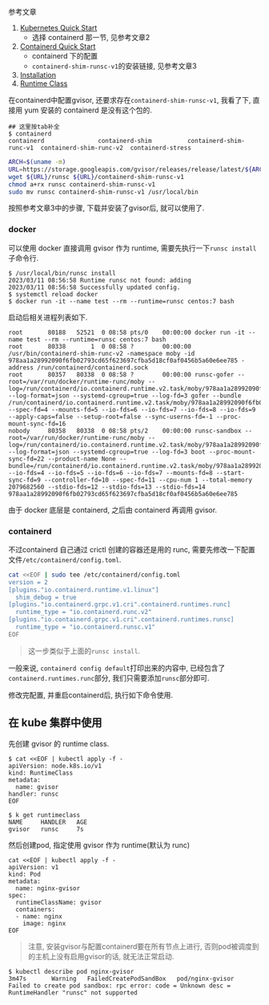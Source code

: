 参考文章

1. [Kubernetes Quick Start](https://gvisor.dev/docs/user_guide/quick_start/kubernetes/)
    - 选择 containerd 那一节, 见参考文章2
2. [Containerd Quick Start](https://gvisor.dev/docs/user_guide/containerd/quick_start/)
    - containerd 下的配置
    - `containerd-shim-runsc-v1`的安装链接, 见参考文章3
3. [Installation](https://gvisor.dev/docs/user_guide/install/)
4. [Runtime Class](https://kubernetes.io/docs/concepts/containers/runtime-class/)

在containerd中配置gvisor, 还要求存在`containerd-shim-runsc-v1`, 我看了下, 直接用 yum 安装的 containerd 是没有这个包的.

```log
## 这里按tab补全
$ containerd
containerd               containerd-shim          containerd-shim-runc-v1  containerd-shim-runc-v2  containerd-stress
```

```bash
ARCH=$(uname -m)
URL=https://storage.googleapis.com/gvisor/releases/release/latest/${ARCH}
wget ${URL}/runsc ${URL}/containerd-shim-runsc-v1
chmod a+rx runsc containerd-shim-runsc-v1
sudo mv runsc containerd-shim-runsc-v1 /usr/local/bin
```

按照参考文章3中的步骤, 下载并安装了gvisor后, 就可以使用了.

### docker

可以使用 docker 直接调用 gvisor 作为 runtime, 需要先执行一下`runsc install`子命令行.

```log
$ /usr/local/bin/runsc install
2023/03/11 08:56:58 Runtime runsc not found: adding
2023/03/11 08:56:58 Successfully updated config.
$ systemctl reload docker
$ docker run -it --name test --rm --runtime=runsc centos:7 bash
```

启动后相关进程列表如下.

```log
root       80188   52521  0 08:58 pts/0    00:00:00 docker run -it --name test --rm --runtime=runsc centos:7 bash
root       80338       1  0 08:58 ?        00:00:00 /usr/bin/containerd-shim-runc-v2 -namespace moby -id 978aa1a28992090f6fb02793cd65f623697cfba5d18cf0af0456b5a60e6ee785 -address /run/containerd/containerd.sock
root       80357   80338  0 08:58 ?        00:00:00 runsc-gofer --root=/var/run/docker/runtime-runc/moby --log=/run/containerd/io.containerd.runtime.v2.task/moby/978aa1a28992090f6fb02793cd65f623697cfba5d18cf0af0456b5a60e6ee785/log.json --log-format=json --systemd-cgroup=true --log-fd=3 gofer --bundle /run/containerd/io.containerd.runtime.v2.task/moby/978aa1a28992090f6fb02793cd65f623697cfba5d18cf0af0456b5a60e6ee785 --spec-fd=4 --mounts-fd=5 --io-fds=6 --io-fds=7 --io-fds=8 --io-fds=9 --apply-caps=false --setup-root=false --sync-userns-fd=-1 --proc-mount-sync-fd=16
nobody     80358   80338  0 08:58 pts/2    00:00:00 runsc-sandbox --root=/var/run/docker/runtime-runc/moby --log=/run/containerd/io.containerd.runtime.v2.task/moby/978aa1a28992090f6fb02793cd65f623697cfba5d18cf0af0456b5a60e6ee785/log.json --log-format=json --systemd-cgroup=true --log-fd=3 boot --proc-mount-sync-fd=22 --product-name None --bundle=/run/containerd/io.containerd.runtime.v2.task/moby/978aa1a28992090f6fb02793cd65f623697cfba5d18cf0af0456b5a60e6ee785 --io-fds=4 --io-fds=5 --io-fds=6 --io-fds=7 --mounts-fd=8 --start-sync-fd=9 --controller-fd=10 --spec-fd=11 --cpu-num 1 --total-memory 2079682560 --stdio-fds=12 --stdio-fds=13 --stdio-fds=14 978aa1a28992090f6fb02793cd65f623697cfba5d18cf0af0456b5a60e6ee785
```

由于 docker 底层是 containerd, 之后由 containerd 再调用 gvisor. 

### containerd

不过containerd 自己通过 crictl 创建的容器还是用的 runc, 需要先修改一下配置文件`/etc/containerd/config.toml`.

```bash
cat <<EOF | sudo tee /etc/containerd/config.toml
version = 2
[plugins."io.containerd.runtime.v1.linux"]
  shim_debug = true
[plugins."io.containerd.grpc.v1.cri".containerd.runtimes.runc]
  runtime_type = "io.containerd.runc.v2"
[plugins."io.containerd.grpc.v1.cri".containerd.runtimes.runsc]
  runtime_type = "io.containerd.runsc.v1"
EOF
```

> 这一步类似于上面的`runsc install`.

一般来说, `containerd config default`打印出来的内容中, 已经包含了`containerd.runtimes.runc`部分, 我们只需要添加`runsc`部分即可.

修改完配置, 并重启containerd后, 执行如下命令使用.

## 在 kube 集群中使用

先创建 gvisor 的 runtime class.

```log
$ cat <<EOF | kubectl apply -f -
apiVersion: node.k8s.io/v1
kind: RuntimeClass
metadata:
  name: gvisor
handler: runsc
EOF

$ k get runtimeclass
NAME     HANDLER   AGE
gvisor   runsc     7s
```

然后创建pod, 指定使用 gvisor 作为 runtime(默认为 runc)

```
cat <<EOF | kubectl apply -f -
apiVersion: v1
kind: Pod
metadata:
  name: nginx-gvisor
spec:
  runtimeClassName: gvisor
  containers:
  - name: nginx
    image: nginx
EOF
```

> 注意, 安装gvisor与配置containerd要在所有节点上进行, 否则pod被调度到的主机上没有启用gvisor的话, 就无法正常启动.

```
$ kubectl describe pod nginx-gvisor
3m47s       Warning   FailedCreatePodSandBox   pod/nginx-gvisor    Failed to create pod sandbox: rpc error: code = Unknown desc = RuntimeHandler "runsc" not supported 
```
